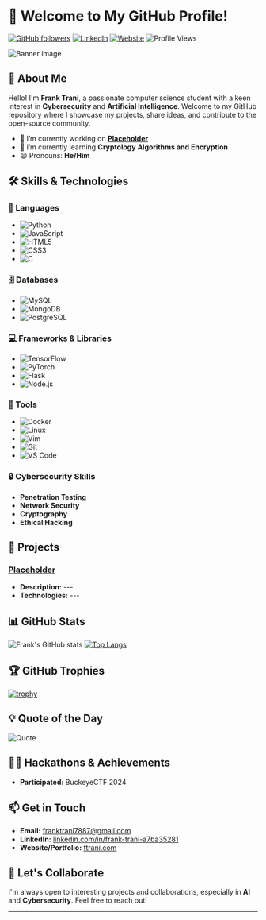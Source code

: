 # 👋 Welcome to My GitHub Profile!

[![GitHub followers](https://img.shields.io/github/followers/FrankTrani.svg?style=social&label=Follow)](https://github.com/FrankTrani)
[![LinkedIn](https://img.shields.io/badge/-LinkedIn-blue.svg?style=flat&logo=Linkedin&logoColor=white)](https://www.linkedin.com/in/frank-trani-a7ba35281/)
[![Website](https://img.shields.io/badge/Website-Visit%20My%20Site-orange)](https://ftrani.com)
![Profile Views](https://komarev.com/ghpvc/?username=FrankTrani&color=brightgreen)

<img src="https://github.com/FrankTrani/FrankTrani/blob/main/banner.png" alt="Banner image">

## 🌟 About Me

Hello! I'm **Frank Trani**, a passionate computer science student with a keen interest in **Cybersecurity** and **Artificial Intelligence**. Welcome to my GitHub repository where I showcase my projects, share ideas, and contribute to the open-source community.

- 🔭 I’m currently working on **[Placeholder](#)**
- 🌱 I’m currently learning **Cryptology Algorithms and Encryption**
- 😄 Pronouns: **He/Him**

## 🛠️ Skills & Technologies

### 🚀 Languages

- ![Python](https://img.shields.io/badge/Python-3776AB?style=flat&logo=python&logoColor=white)
- ![JavaScript](https://img.shields.io/badge/JavaScript-F7DF1E?style=flat&logo=javascript&logoColor=black)
- ![HTML5](https://img.shields.io/badge/HTML5-E34F26?style=flat&logo=html5&logoColor=white)
- ![CSS3](https://img.shields.io/badge/CSS3-1572B6?style=flat&logo=css3&logoColor=white)
- ![C](https://img.shields.io/badge/C-A8B9CC?style=flat&logo=c&logoColor=white)

### 🗄️ Databases

- ![MySQL](https://img.shields.io/badge/MySQL-4479A1?style=flat&logo=mysql&logoColor=white)
- ![MongoDB](https://img.shields.io/badge/MongoDB-47A248?style=flat&logo=mongodb&logoColor=white)
- ![PostgreSQL](https://img.shields.io/badge/PostgreSQL-336791?style=flat&logo=postgresql&logoColor=white)

### 💻 Frameworks & Libraries

- ![TensorFlow](https://img.shields.io/badge/TensorFlow-FF6F00?style=flat&logo=tensorflow&logoColor=white)
- ![PyTorch](https://img.shields.io/badge/PyTorch-EE4C2C?style=flat&logo=pytorch&logoColor=white)
- ![Flask](https://img.shields.io/badge/Flask-000000?style=flat&logo=flask&logoColor=white)
- ![Node.js](https://img.shields.io/badge/Node.js-339933?style=flat&logo=node.js&logoColor=white)

### 🧰 Tools

- ![Docker](https://img.shields.io/badge/Docker-2496ED?style=flat&logo=docker&logoColor=white)
- ![Linux](https://img.shields.io/badge/Linux-FCC624?style=flat&logo=linux&logoColor=black)
- ![Vim](https://img.shields.io/badge/Vim-019733?style=flat&logo=vim&logoColor=white)
- ![Git](https://img.shields.io/badge/Git-F05032?style=flat&logo=git&logoColor=white)
- ![VS Code](https://img.shields.io/badge/VS%20Code-007ACC?style=flat&logo=visual-studio-code&logoColor=white)

### 🔒 Cybersecurity Skills

- **Penetration Testing**
- **Network Security**
- **Cryptography**
- **Ethical Hacking**

## 🚀 Projects

### [Placeholder](https://github.com/FrankTrani/)

- **Description:** ---
- **Technologies:** ---


## 📊 GitHub Stats

![Frank's GitHub stats](https://github-readme-stats.vercel.app/api?username=FrankTrani&show_icons=true&theme=radical)
[![Top Langs](https://github-readme-stats.vercel.app/api/top-langs/?username=FrankTrani&layout=compact&theme=radical)](https://github.com/anuraghazra/github-readme-stats)

## 🏆 GitHub Trophies

[![trophy](https://github-profile-trophy.vercel.app/?username=FrankTrani&theme=onedark)](https://github.com/ryo-ma/github-profile-trophy)

## 💡 Quote of the Day

![Quote](https://quotes-github-readme.vercel.app/api?type=horizontal&theme=radical)

## 🐱‍💻 Hackathons & Achievements

- **Participated:** BuckeyeCTF 2024

## 📫 Get in Touch

- **Email:** [franktrani7887@gmail.com](mailto:franktrani7887@gmail.com)
- **LinkedIn:** [linkedin.com/in/frank-trani-a7ba35281](https://www.linkedin.com/in/frank-trani-a7ba35281/)
- **Website/Portfolio:** [ftrani.com](https://ftrani.com)

## 🤝 Let's Collaborate

I'm always open to interesting projects and collaborations, especially in **AI** and **Cybersecurity**. Feel free to reach out!

---

